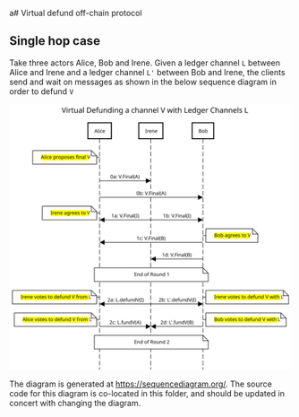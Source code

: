 a# Virtual defund off-chain protocol

## Single hop case

Take three actors Alice, Bob and Irene. Given a ledger channel `L` between Alice and Irene and a ledger channel `L'` between Bob and Irene, the clients send and wait on messages as shown in the below sequence diagram in order to defund `V`

![](./virtualdefund-sequence-diagram.svg)

The diagram is generated at https://sequencediagram.org/. The source code for this diagram is co-located in this folder, and should be updated in concert with changing the diagram.
